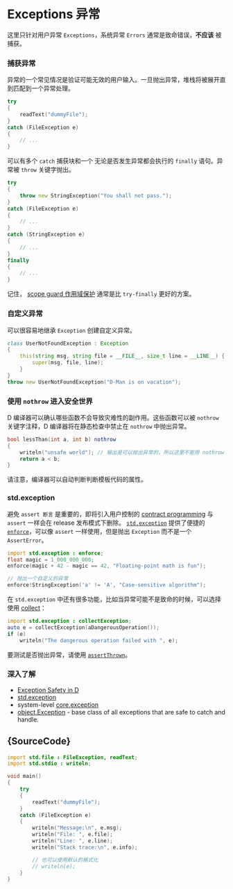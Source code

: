 # Exceptions 异常

这里只针对用户异常 `Exceptions`，系统异常 `Errors` 通常是致命错误，__不应该__ 被捕获。

### 捕获异常

异常的一个常见情况是验证可能无效的用户输入。一旦抛出异常，堆栈将被展开直到匹配到一个异常处理。

```d
try
{
    readText("dummyFile");
}
catch (FileException e)
{
    // ...
}
```

可以有多个 `catch` 捕获块和一个 无论是否发生异常都会执行的 `finally` 语句。异常被 `throw` 关键字抛出。

```d
try
{
    throw new StringException("You shall not pass.");
}
catch (FileException e)
{
    // ...
}
catch (StringException e)
{
    // ...
}
finally
{
    // ...
}
```

记住， [scope guard 作用域保护](gems/scope-guards) 通常是比 `try-finally` 更好的方案。

### 自定义异常

可以很容易地继承 `Exception` 创建自定义异常。

```d
class UserNotFoundException : Exception
{
    this(string msg, string file = __FILE__, size_t line = __LINE__) {
        super(msg, file, line);
    }
}
throw new UserNotFoundException("D-Man is on vacation");
```

### 使用 `nothrow` 进入安全世界

D 编译器可以确认哪些函数不会导致灾难性的副作用。这些函数可以被 `nothrow` 关键字注释，D 编译器将在静态检查中禁止在 `nothrow` 中抛出异常。

```d
bool lessThan(int a, int b) nothrow
{
    writeln("unsafe world"); // 输出是可以抛出异常的，所以这里不能用 nothrow
    return a < b;
}
```

请注意，编译器可以自动判断判断模板代码的属性。

### std.exception

避免 `assert 断言` 是重要的，即将引入用户控制的 [contract programming](gems/contract-programming) 与 `assert` 一样会在 release 发布模式下删除。
[`std.exception`](https://dlang.org/phobos/std_exception.html) 提供了便捷的 
[`enforce`](https://dlang.org/phobos/std_exception.html#enforce)，可以像 `assert` 一样使用，但是抛出 `Exception` 而不是一个 `AssertError`。

```d
import std.exception : enforce;
float magic = 1_000_000_000;
enforce(magic + 42 - magic == 42, "Floating-point math is fun");

// 抛出一个自定义的异常
enforce!StringException('a' != 'A', "Case-sensitive algorithm");
```

在 `std.exception` 中还有很多功能，比如当异常可能不是致命的时候，可以选择使用 [collect](https://dlang.org/phobos/std_exception.html#collectException)：

```d
import std.exception : collectException;
auto e = collectException(aDangerousOperation());
if (e)
    writeln("The dangerous operation failed with ", e);
```

要测试是否抛出异常，请使用 [`assertThrown`](https://dlang.org/phobos/std_exception.html#assertThrown)。

### 深入了解

- [Exception Safety in D](https://dlang.org/exception-safe.html)
- [std.exception](https://dlang.org/phobos/std_exception.html)
- system-level [core.exception](https://dlang.org/phobos/core_exception.html)
- [object.Exception](https://dlang.org/library/object/exception.html) - base class of all exceptions that are safe to catch and handle.

## {SourceCode}

```d
import std.file : FileException, readText;
import std.stdio : writeln;

void main()
{
    try
    {
        readText("dummyFile");
    }
    catch (FileException e)
    {
        writeln("Message:\n", e.msg);
        writeln("File: ", e.file);
        writeln("Line: ", e.line);
        writeln("Stack trace:\n", e.info);

        // 也可以使用默认的格式化
        // writeln(e);
    }
}
```
